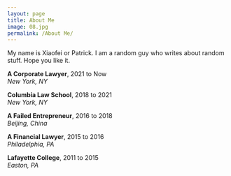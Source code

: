 ```yaml
---
layout: page
title: About Me
image: 08.jpg
permalink: /About Me/
---
```


My name is Xiaofei or Patrick. I am a random guy who writes about random stuff. Hope you like it. 


**A Corporate Lawyer**, 2021 to Now <br/>
*New York, NY*

**Columbia Law School**, 2018 to 2021 <br/>
*New York, NY*

**A Failed Entrepreneur**, 2016 to 2018 <br/>
*Beijing, China*

**A Financial Lawyer**, 2015 to 2016 <br/>
*Philadelphia, PA*

**Lafayette College**, 2011 to 2015 <br/>
*Easton, PA*